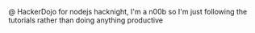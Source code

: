 @ HackerDojo for nodejs hacknight, I'm a n00b so I'm 
just following the tutorials rather than doing anything productive

